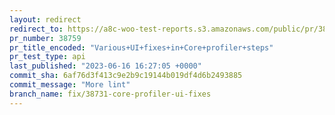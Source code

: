 ```yaml
---
layout: redirect
redirect_to: https://a8c-woo-test-reports.s3.amazonaws.com/public/pr/38759/api/index.html
pr_number: 38759
pr_title_encoded: "Various+UI+fixes+in+Core+profiler+steps"
pr_test_type: api
last_published: "2023-06-16 16:27:05 +0000"
commit_sha: 6af76d3f413c9e2b9c19144b019df4d6b2493885
commit_message: "More lint"
branch_name: fix/38731-core-profiler-ui-fixes
---
```

